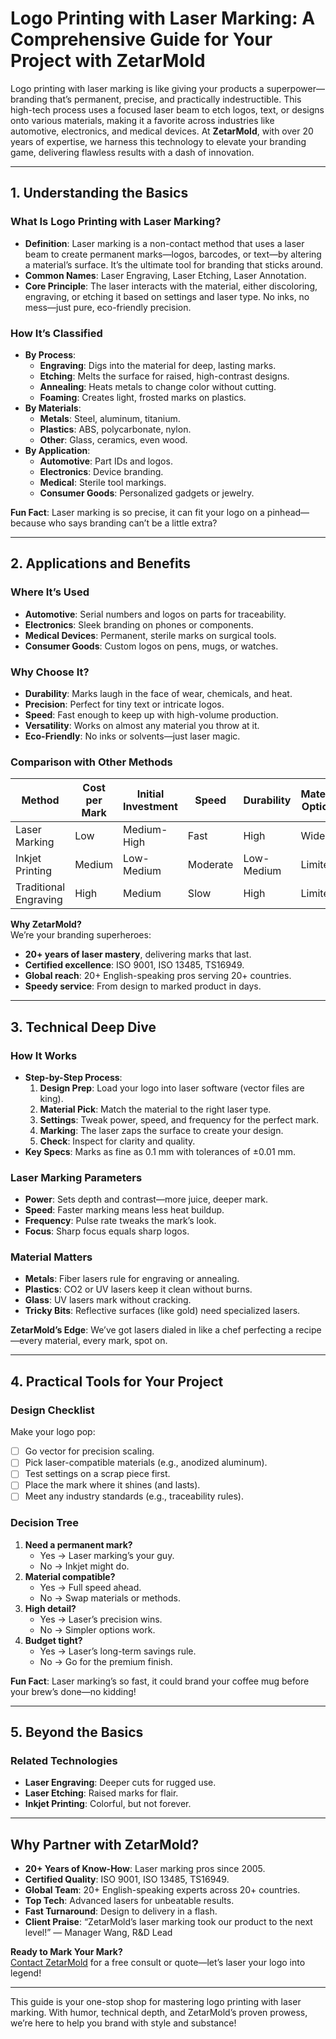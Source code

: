 # Logo Printing with Laser Marking: A Comprehensive Guide for Your Project with ZetarMold

Logo printing with laser marking is like giving your products a superpower—branding that’s permanent, precise, and practically indestructible. This high-tech process uses a focused laser beam to etch logos, text, or designs onto various materials, making it a favorite across industries like automotive, electronics, and medical devices. At **ZetarMold**, with over 20 years of expertise, we harness this technology to elevate your branding game, delivering flawless results with a dash of innovation.

---

## 1. Understanding the Basics

### What Is Logo Printing with Laser Marking?

- **Definition**: Laser marking is a non-contact method that uses a laser beam to create permanent marks—logos, barcodes, or text—by altering a material’s surface. It’s the ultimate tool for branding that sticks around.
- **Common Names**: Laser Engraving, Laser Etching, Laser Annotation.
- **Core Principle**: The laser interacts with the material, either discoloring, engraving, or etching it based on settings and laser type. No inks, no mess—just pure, eco-friendly precision.

### How It’s Classified

- **By Process**:
  - **Engraving**: Digs into the material for deep, lasting marks.
  - **Etching**: Melts the surface for raised, high-contrast designs.
  - **Annealing**: Heats metals to change color without cutting.
  - **Foaming**: Creates light, frosted marks on plastics.
- **By Materials**:
  - **Metals**: Steel, aluminum, titanium.
  - **Plastics**: ABS, polycarbonate, nylon.
  - **Other**: Glass, ceramics, even wood.
- **By Application**:
  - **Automotive**: Part IDs and logos.
  - **Electronics**: Device branding.
  - **Medical**: Sterile tool markings.
  - **Consumer Goods**: Personalized gadgets or jewelry.

**Fun Fact**: Laser marking is so precise, it can fit your logo on a pinhead—because who says branding can’t be a little extra?

---

## 2. Applications and Benefits

### Where It’s Used

- **Automotive**: Serial numbers and logos on parts for traceability.
- **Electronics**: Sleek branding on phones or components.
- **Medical Devices**: Permanent, sterile marks on surgical tools.
- **Consumer Goods**: Custom logos on pens, mugs, or watches.

### Why Choose It?

- **Durability**: Marks laugh in the face of wear, chemicals, and heat.
- **Precision**: Perfect for tiny text or intricate logos.
- **Speed**: Fast enough to keep up with high-volume production.
- **Versatility**: Works on almost any material you throw at it.
- **Eco-Friendly**: No inks or solvents—just laser magic.

### Comparison with Other Methods

| Method                | Cost per Mark | Initial Investment | Speed    | Durability | Material Options | Precision |
| --------------------- | ------------- | ------------------ | -------- | ---------- | ---------------- | --------- |
| Laser Marking         | Low           | Medium-High        | Fast     | High       | Wide             | High      |
| Inkjet Printing       | Medium        | Low-Medium         | Moderate | Low-Medium | Limited          | Medium    |
| Traditional Engraving | High          | Medium             | Slow     | High       | Limited          | Medium    |

**Why ZetarMold?**  
We’re your branding superheroes:

- **20+ years of laser mastery**, delivering marks that last.
- **Certified excellence**: ISO 9001, ISO 13485, TS16949.
- **Global reach**: 20+ English-speaking pros serving 20+ countries.
- **Speedy service**: From design to marked product in days.

---

## 3. Technical Deep Dive

### How It Works

- **Step-by-Step Process**:
  1. **Design Prep**: Load your logo into laser software (vector files are king).
  2. **Material Pick**: Match the material to the right laser type.
  3. **Settings**: Tweak power, speed, and frequency for the perfect mark.
  4. **Marking**: The laser zaps the surface to create your design.
  5. **Check**: Inspect for clarity and quality.
- **Key Specs**: Marks as fine as 0.1 mm with tolerances of ±0.01 mm.

### Laser Marking Parameters

- **Power**: Sets depth and contrast—more juice, deeper mark.
- **Speed**: Faster marking means less heat buildup.
- **Frequency**: Pulse rate tweaks the mark’s look.
- **Focus**: Sharp focus equals sharp logos.

### Material Matters

- **Metals**: Fiber lasers rule for engraving or annealing.
- **Plastics**: CO2 or UV lasers keep it clean without burns.
- **Glass**: UV lasers mark without cracking.
- **Tricky Bits**: Reflective surfaces (like gold) need specialized lasers.

**ZetarMold’s Edge**: We’ve got lasers dialed in like a chef perfecting a recipe—every material, every mark, spot on.

---

## 4. Practical Tools for Your Project

### Design Checklist

Make your logo pop:

- [ ] Go vector for precision scaling.
- [ ] Pick laser-compatible materials (e.g., anodized aluminum).
- [ ] Test settings on a scrap piece first.
- [ ] Place the mark where it shines (and lasts).
- [ ] Meet any industry standards (e.g., traceability rules).

### Decision Tree

1. **Need a permanent mark?**
   - Yes → Laser marking’s your guy.
   - No → Inkjet might do.
2. **Material compatible?**
   - Yes → Full speed ahead.
   - No → Swap materials or methods.
3. **High detail?**
   - Yes → Laser’s precision wins.
   - No → Simpler options work.
4. **Budget tight?**
   - Yes → Laser’s long-term savings rule.
   - No → Go for the premium finish.

**Fun Fact**: Laser marking’s so fast, it could brand your coffee mug before your brew’s done—no kidding!

---

## 5. Beyond the Basics

### Related Technologies

- **Laser Engraving**: Deeper cuts for rugged use.
- **Laser Etching**: Raised marks for flair.
- **Inkjet Printing**: Colorful, but not forever.

---

## Why Partner with ZetarMold?

- **20+ Years of Know-How**: Laser marking pros since 2005.
- **Certified Quality**: ISO 9001, ISO 13485, TS16949.
- **Global Team**: 20+ English-speaking experts across 20+ countries.
- **Top Tech**: Advanced lasers for unbeatable results.
- **Fast Turnaround**: Design to delivery in a flash.
- **Client Praise**: “ZetarMold’s laser marking took our product to the next level!” — Manager Wang, R&D Lead

**Ready to Mark Your Mark?**  
[Contact ZetarMold](#) for a free consult or quote—let’s laser your logo into legend!

---

This guide is your one-stop shop for mastering logo printing with laser marking. With humor, technical depth, and ZetarMold’s proven prowess, we’re here to help you brand with style and substance!
